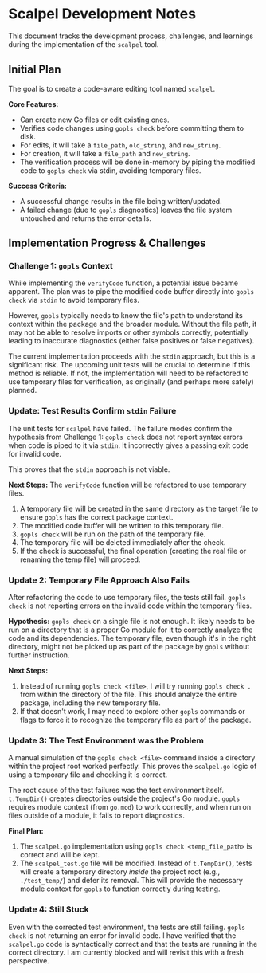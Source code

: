 # Scalpel Development Notes

This document tracks the development process, challenges, and learnings during the implementation of the `scalpel` tool.

## Initial Plan

The goal is to create a code-aware editing tool named `scalpel`.

**Core Features:**
- Can create new Go files or edit existing ones.
- Verifies code changes using `gopls check` before committing them to disk.
- For edits, it will take a `file_path`, `old_string`, and `new_string`.
- For creation, it will take a `file_path` and `new_string`.
- The verification process will be done in-memory by piping the modified code to `gopls check` via stdin, avoiding temporary files.

**Success Criteria:**
- A successful change results in the file being written/updated.
- A failed change (due to `gopls` diagnostics) leaves the file system untouched and returns the error details.

## Implementation Progress & Challenges

### Challenge 1: `gopls` Context

While implementing the `verifyCode` function, a potential issue became apparent. The plan was to pipe the modified code buffer directly into `gopls check` via `stdin` to avoid temporary files.

However, `gopls` typically needs to know the file's path to understand its context within the package and the broader module. Without the file path, it may not be able to resolve imports or other symbols correctly, potentially leading to inaccurate diagnostics (either false positives or false negatives).

The current implementation proceeds with the `stdin` approach, but this is a significant risk. The upcoming unit tests will be crucial to determine if this method is reliable. If not, the implementation will need to be refactored to use temporary files for verification, as originally (and perhaps more safely) planned.

### Update: Test Results Confirm `stdin` Failure

The unit tests for `scalpel` have failed. The failure modes confirm the hypothesis from Challenge 1: `gopls check` does not report syntax errors when code is piped to it via `stdin`. It incorrectly gives a passing exit code for invalid code.

This proves that the `stdin` approach is not viable.

**Next Steps:** The `verifyCode` function will be refactored to use temporary files.

1.  A temporary file will be created in the same directory as the target file to ensure `gopls` has the correct package context.
2.  The modified code buffer will be written to this temporary file.
3.  `gopls check` will be run on the path of the temporary file.
4.  The temporary file will be deleted immediately after the check.
5.  If the check is successful, the final operation (creating the real file or renaming the temp file) will proceed.

### Update 2: Temporary File Approach Also Fails

After refactoring the code to use temporary files, the tests still fail. `gopls check` is not reporting errors on the invalid code within the temporary files.

**Hypothesis:** `gopls check` on a single file is not enough. It likely needs to be run on a directory that is a proper Go module for it to correctly analyze the code and its dependencies. The temporary file, even though it's in the right directory, might not be picked up as part of the package by `gopls` without further instruction.

**Next Steps:**
1.  Instead of running `gopls check <file>`, I will try running `gopls check .` from within the directory of the file. This should analyze the entire package, including the new temporary file.
2.  If that doesn't work, I may need to explore other `gopls` commands or flags to force it to recognize the temporary file as part of the package.

### Update 3: The Test Environment was the Problem

A manual simulation of the `gopls check <file>` command inside a directory within the project root worked perfectly. This proves the `scalpel.go` logic of using a temporary file and checking it is correct.

The root cause of the test failures was the test environment itself. `t.TempDir()` creates directories outside the project's Go module. `gopls` requires module context (from `go.mod`) to work correctly, and when run on files outside of a module, it fails to report diagnostics.

**Final Plan:**
1.  The `scalpel.go` implementation using `gopls check <temp_file_path>` is correct and will be kept.
2.  The `scalpel_test.go` file will be modified. Instead of `t.TempDir()`, tests will create a temporary directory *inside* the project root (e.g., `./test_temp/`) and defer its removal. This will provide the necessary module context for `gopls` to function correctly during testing.

### Update 4: Still Stuck

Even with the corrected test environment, the tests are still failing. `gopls check` is not returning an error for invalid code. I have verified that the `scalpel.go` code is syntactically correct and that the tests are running in the correct directory. I am currently blocked and will revisit this with a fresh perspective.
